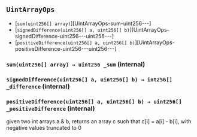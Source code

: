 ## <span id="UintArrayOps"></span> `UintArrayOps`



- [`sum(uint256[] array)`][UintArrayOps-sum-uint256---]
- [`signedDifference(uint256[] a, uint256[] b)`][UintArrayOps-signedDifference-uint256---uint256---]
- [`positiveDifference(uint256[] a, uint256[] b)`][UintArrayOps-positiveDifference-uint256---uint256---]
### <span id="UintArrayOps-sum-uint256---"></span> `sum(uint256[] array) → uint256 _sum` (internal)



### <span id="UintArrayOps-signedDifference-uint256---uint256---"></span> `signedDifference(uint256[] a, uint256[] b) → int256[] _difference` (internal)



### <span id="UintArrayOps-positiveDifference-uint256---uint256---"></span> `positiveDifference(uint256[] a, uint256[] b) → uint256[] _positiveDifference` (internal)

given two int arrays a & b, returns an array c such that c[i] = a[i] - b[i], with negative values truncated to 0

